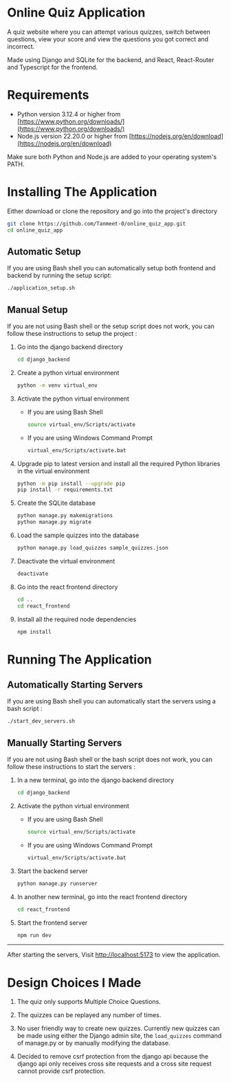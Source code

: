 # Online Quiz Application

A quiz website where you can attempt various quizzes, switch between questions, view your score and view the questions you got correct and incorrect.

Made using Django and SQLite for the backend, and React, React-Router and Typescript for the frontend.

# Requirements

-   Python version 3.12.4 or higher from [https://www.python.org/downloads/](https://www.python.org/downloads/)
-   Node.js version 22.20.0 or higher from [https://nodejs.org/en/download](https://nodejs.org/en/download)

Make sure both Python and Node.js are added to your operating system's PATH.

# Installing The Application

Either download or clone the repository and go into the project's directory

```bash
git clone https://github.com/Tanmeet-0/online_quiz_app.git
cd online_quiz_app
```

## Automatic Setup

If you are using Bash shell you can automatically setup both frontend and backend by running the setup script:

```bash
./application_setup.sh
```

## Manual Setup

If you are not using Bash shell or the setup script does not work, you can follow these instructions to setup the project :

1. Go into the django backend directory

    ```bash
    cd django_backend
    ```

2. Create a python virtual environment

    ```bash
    python -m venv virtual_env
    ```

3. Activate the python virtual environment

    - If you are using Bash Shell

        ```bash
        source virtual_env/Scripts/activate
        ```

    - If you are using Windows Command Prompt
        ```bat
        virtual_env/Scripts/activate.bat
        ```

4. Upgrade pip to latest version and install all the required Python libraries in the virtual environment

    ```bash
    python -m pip install --upgrade pip
    pip install -r requirements.txt
    ```

5. Create the SQLite database

    ```bash
    python manage.py makemigrations
    python manage.py migrate
    ```

6. Load the sample quizzes into the database

    ```bash
    python manage.py load_quizzes sample_quizzes.json
    ```

7. Deactivate the virtual environment

    ```bash
    deactivate
    ```

8. Go into the react frontend directory

    ```bash
    cd ..
    cd react_frontend
    ```

9. Install all the required node dependencies
    ```bash
    npm install
    ```

# Running The Application

## Automatically Starting Servers

If you are using Bash shell you can automatically start the servers using a bash script :

```bash
./start_dev_servers.sh
```

## Manually Starting Servers

If you are not using Bash shell or the bash script does not work, you can follow these instructions to start the servers :

1. In a new terminal, go into the django backend directory

    ```bash
    cd django_backend
    ```

2. Activate the python virtual environment

    - If you are using Bash Shell

        ```bash
        source virtual_env/Scripts/activate
        ```

    - If you are using Windows Command Prompt
        ```bat
        virtual_env/Scripts/activate.bat
        ```

3. Start the backend server

    ```bash
    python manage.py runserver
    ```

4. In another new terminal, go into the react frontend directory

    ```bash
    cd react_frontend
    ```

5. Start the frontend server
    ```bash
    npm run dev
    ```

---

After starting the servers, Visit [http://localhost:5173](http://localhost:5173) to view the application.

# Design Choices I Made

1. The quiz only supports Multiple Choice Questions.

2. The quizzes can be replayed any number of times.

3. No user friendly way to create new quizzes. Currently new quizzes can be made using either the Django admin site, the `load_quizzes` command of manage.py or by manually modifying the database.

4. Decided to remove csrf protection from the django api because the django api only receives cross site requests and a cross site request cannot provide csrf protection.
